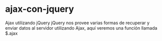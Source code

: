 # ajax-con-jquery
 Ajax utilizando jQuery jQuery nos provee varias formas de recuperar y enviar datos al servidor utilizando Ajax, aquí veremos una función llamada $.ajax
